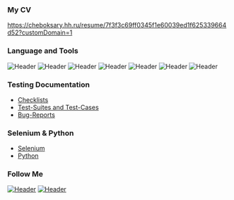 ### My CV
<https://cheboksary.hh.ru/resume/7f3f3c69ff0345f1e60039ed1f625339664d52?customDomain=1>

### Language and Tools
![Header](https://img.shields.io/badge/Jira-090909?style=for-the-badge&logo=jira&logoColor=136be1)
![Header](https://img.shields.io/badge/Postman-090909?style=for-the-badge&logo=postman&logoColor=f76935)
![Header](https://img.shields.io/badge/Github-090909?style=for-the-badge&logo=github&logoColor=8cc4d7)
![Header](https://img.shields.io/badge/DevTools-090909?style=for-the-badge&logo=googlechrome&logoColor=2674f2)
![Header](https://img.shields.io/badge/-Python-black?logo=Python&style=social)
![Header](https://img.shields.io/badge/selenium-43B02A.svg?&style=for-the-badge&logo=selenium&logoColor=white)
![Header](https://img.shields.io/badge/MySQL-090909?style=for-the-badge&logo=mysql&logoColor=00618a)

### Testing Documentation
- [Checklists](https://github.com/Echelon1207/checklist.git)
- [Test-Suites and Test-Cases](https://github.com/Echelon1207/test-cases.git)
- [Bug-Reports](https://github.com/Echelon1207/bug-reports.git)

### Selenium & Python
- [Selenium](https://github.com/Echelon1207/Selenium.git)
- [Python](https://github.com/Echelon1207/Python_course_skillbox.git)

### Follow Me
[![Header](https://img.shields.io/badge/Instagram-090909?style=for-the-badge&logo=instagram&logoColor=9939a3)](https://www.instagram.com/anastasiya_niko_/)
[![Header](https://img.shields.io/badge/Telegram-090909?style=for-the-badge&logo=telegram&logoColor=31a5db)](https://t.me/anastasiya_nikoo)